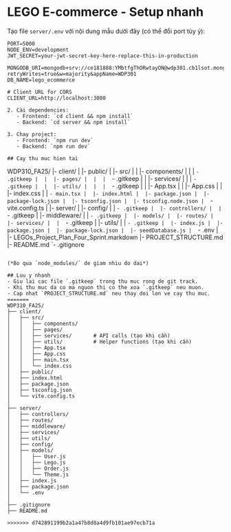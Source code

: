 ﻿# LEGO E-commerce - Setup nhanh

Tạo file `server/.env` với nội dung mẫu dưới đây (có thể đổi port tùy ý):

```
PORT=5000
NODE_ENV=development
JWT_SECRET=your-jwt-secret-key-here-replace-this-in-production

MONGODB_URI=mongodb+srv://ce181888:YMbtfgThORwtayON@wdp301.cb1lsot.mongodb.net/?retryWrites=true&w=majority&appName=WDP301
DB_NAME=lego_ecommerce

# Client URL for CORS
CLIENT_URL=http://localhost:3000

2. Cài dependencies:
   - Frontend: `cd client && npm install`
   - Backend: `cd server && npm install`

3. Chay project:
   - Frontend: `npm run dev`
   - Backend: `npm run dev`

## Cay thu muc hien tai

```
WDP310_FA25/
|- client/
|  |- public/
|  |- src/
|  |  |- components/
|  |  |  `- .gitkeep
|  |  |- pages/
|  |  |  `- .gitkeep
|  |  |- services/
|  |  |  `- .gitkeep
|  |  |- utils/
|  |  |  `- .gitkeep
|  |  |- App.tsx
|  |  |- App.css
|  |  |- index.css
|  |  `- main.tsx
|  |- index.html
|  |- package.json
|  |- package-lock.json
|  |- tsconfig.json
|  |- tsconfig.node.json
|  `- vite.config.ts
|
|- server/
|  |- config/
|  |  `- .gitkeep
|  |- controllers/
|  |  `- .gitkeep
|  |- middleware/
|  |  `- .gitkeep
|  |- models/
|  |- routes/
|  |- services/
|  |  `- .gitkeep
|  |- utils/
|  |  `- .gitkeep
|  |- index.js
|  |- package.json
|  |- package-lock.json
|  |- seedDatabase.js
|  `- .env
|
|- LEGOs_Project_Plan_Four_Sprint.markdown
|- PROJECT_STRUCTURE.md
|- README.md
`- .gitignore
```

(*Bo qua `node_modules/` de giam nhiu do dai*)

## Luu y nhanh
- Giu lai cac file `.gitkeep` trong thu muc rong de git track.
- Khi thu muc da co ma nguon thi co the xoa `.gitkeep` neu muon.
- Cap nhat `PROJECT_STRUCTURE.md` neu thay doi lon ve cay thu muc.
=======
WDP310_FA25/
├── client/                
│   ├── src/
│   │   ├── components/     
│   │   ├── pages/          
│   │   ├── services/       # API calls (tạo khi cần)
│   │   ├── utils/          # Helper functions (tạo khi cần)
│   │   ├── App.tsx         
│   │   ├── App.css         
│   │   ├── main.tsx       
│   │   └── index.css       
│   ├── public/             
│   ├── index.html          
│   ├── package.json        
│   ├── tsconfig.json      
│   └── vite.config.ts      
│
├── server/                
│   ├── controllers/       
│   ├── routes/             
│   ├── middleware/         
│   ├── services/          
│   ├── utils/              
│   ├── config/             
│   ├── models/            
│   │   ├── User.js        
│   │   ├── Lego.js                 
│   │   ├── Order.js        
│   │   └── Theme.js        
│   ├── index.js            
│   ├── package.json        
│   └── .env                
│
├── .gitignore              
├── README.md              

>>>>>>> d742891199b2a1a47b8d8a4d9fb101ae97ecb71a
